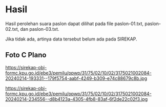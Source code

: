 # Hasil

Hasil perolehan suara paslon dapat dilihat pada file paslon-01.txt, paslon-02.txt, dan paslon-03.txt.

Jika tidak ada, artinya data tersebut belum ada pada SIREKAP.

## Foto C Plano

https://sirekap-obj-formc.kpu.go.id/ebe3/pemilu/ppwp/31/75/02/10/02/3175021002084-20240214-193331--179f5754-aabf-4249-b309-e74c88679c8b.jpg

https://sirekap-obj-formc.kpu.go.id/ebe3/pemilu/ppwp/31/75/02/10/02/3175021002084-20240214-234556--d8b4123a-4305-4fb8-83af-6f2de22c02f3.jpg

